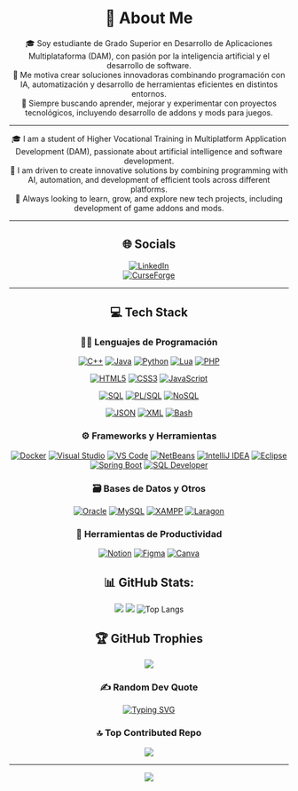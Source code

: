<div align="center">


# 💫 About Me
🎓 Soy estudiante de Grado Superior en Desarrollo de Aplicaciones Multiplataforma (DAM), con pasión por la inteligencia artificial y el desarrollo de software.  
🚀 Me motiva crear soluciones innovadoras combinando programación con IA, automatización y desarrollo de herramientas eficientes en distintos entornos.  
🧠 Siempre buscando aprender, mejorar y experimentar con proyectos tecnológicos, incluyendo desarrollo de addons y mods para juegos.  

---

🎓 I am a student of Higher Vocational Training in Multiplatform Application Development (DAM), passionate about artificial intelligence and software development.  
🚀 I am driven to create innovative solutions by combining programming with AI, automation, and development of efficient tools across different platforms.  
🧠 Always looking to learn, grow, and explore new tech projects, including development of game addons and mods.  

---

## 🌐 Socials
[![LinkedIn](https://img.shields.io/badge/LinkedIn-%230077B5.svg?logo=linkedin&logoColor=white&style=flat&labelColor=0077B5)](https://www.linkedin.com/in/daniel-garcia-brun-98a54b274)  
[![CurseForge](https://img.shields.io/badge/CurseForge-%23F15F2C.svg?style=flat&logo=curseforge&logoColor=white)](https://www.curseforge.com/members/darkace)  

---

## 💻 Tech Stack

### 🧑‍💻 Lenguajes de Programación

<!-- Lenguajes Backend -->
[![C++](https://img.shields.io/badge/c++-%2300599C.svg?style=flat&logo=c%2B%2B&logoColor=white)](https://en.wikipedia.org/wiki/C%2B%2B) 
[![Java](https://img.shields.io/badge/java-%23ED8B00.svg?style=flat&logo=openjdk&logoColor=white)](https://www.java.com) 
[![Python](https://img.shields.io/badge/python-3670A0?style=flat&logo=python&logoColor=ffdd54)](https://www.python.org) 
[![Lua](https://img.shields.io/badge/lua-%232C2D72.svg?style=flat&logo=lua&logoColor=white)](https://www.lua.org) 
[![PHP](https://img.shields.io/badge/php-%23777BB4.svg?style=flat&logo=php&logoColor=white)](https://www.php.net) 

<!-- Lenguajes Frontend -->
[![HTML5](https://img.shields.io/badge/html5-%23E34F26.svg?style=flat&logo=html5&logoColor=white)](https://developer.mozilla.org/en-US/docs/Web/Guide/HTML/HTML5)
[![CSS3](https://img.shields.io/badge/css3-%231572B6.svg?style=flat&logo=css3&logoColor=white)](https://developer.mozilla.org/en-US/docs/Web/CSS)
[![JavaScript](https://img.shields.io/badge/javascript-%23323330.svg?style=flat&logo=javascript&logoColor=%23F7DF1E)](https://developer.mozilla.org/en-US/docs/Web/JavaScript)

<!-- Bases de Datos -->
[![SQL](https://img.shields.io/badge/SQL-%23007396.svg?style=flat&logo=sqlite&logoColor=white)](https://en.wikipedia.org/wiki/SQL)
[![PL/SQL](https://img.shields.io/badge/PL%2FSQL-F80000?style=flat&logo=oracle&logoColor=white)](https://en.wikipedia.org/wiki/PL/SQL)
[![NoSQL](https://img.shields.io/badge/NoSQL-%234ea94b.svg?style=flat&logo=mongodb&logoColor=white)](https://en.wikipedia.org/wiki/NoSQL)

<!-- Formatos y Scripts -->
[![JSON](https://img.shields.io/badge/JSON-%23D3D3D3.svg?style=flat&logo=json&logoColor=black)](https://www.json.org/)
[![XML](https://img.shields.io/badge/XML-%23447DCA.svg?style=flat&logo=xml&logoColor=white)](https://www.w3.org/XML/)
[![Bash](https://img.shields.io/badge/Bash-%23000000.svg?style=flat&logo=gnu-bash&logoColor=white)](https://www.gnu.org/software/bash/)



### ⚙️ Frameworks y Herramientas
[![Docker](https://img.shields.io/badge/docker-%230db7ed.svg?style=flat&logo=docker&logoColor=white)](https://www.docker.com) 
[![Visual Studio](https://img.shields.io/badge/Visual_Studio-%23007ACC.svg?style=flat&logo=visual-studio&logoColor=white)](https://visualstudio.microsoft.com) 
[![VS Code](https://img.shields.io/badge/VS_Code-%23007ACC.svg?style=flat&logo=visual-studio-code&logoColor=white)](https://code.visualstudio.com) 
[![NetBeans](https://img.shields.io/badge/NetBeans-%23000000.svg?style=flat&logo=apache-netbeans&logoColor=white)](https://netbeans.apache.org) 
[![IntelliJ IDEA](https://img.shields.io/badge/IntelliJ_IDEA-%23000000.svg?style=flat&logo=intellij-idea&logoColor=white)](https://www.jetbrains.com/idea/) 
[![Eclipse](https://img.shields.io/badge/Eclipse-%23000000.svg?style=flat&logo=eclipse&logoColor=white)](https://www.eclipse.org) 
[![Spring Boot](https://img.shields.io/badge/Spring_Boot-%236DB33F.svg?style=flat&logo=spring-boot&logoColor=white)](https://spring.io/projects/spring-boot)
[![SQL Developer](https://img.shields.io/badge/SQL_Developer-%23F80000.svg?style=flat&logo=oracle&logoColor=white)](https://www.oracle.com/database/sqldeveloper/)  

### 🗃️ Bases de Datos y Otros
[![Oracle](https://img.shields.io/badge/Oracle-F80000?style=flat&logo=oracle&logoColor=white)](https://www.oracle.com) 
[![MySQL](https://img.shields.io/badge/mysql-4479A1.svg?style=flat&logo=mysql&logoColor=white)](https://www.mysql.com) 
[![XAMPP](https://img.shields.io/badge/XAMPP-%23FF0000.svg?style=flat&logo=XAMPP&logoColor=white)](https://www.apachefriends.org/index.html) 
[![Laragon](https://img.shields.io/badge/Laragon-%230081F0.svg?style=flat&logo=Laragon&logoColor=white)](https://laragon.org)  

### 📝 Herramientas de Productividad
[![Notion](https://img.shields.io/badge/Notion-%23000000.svg?style=flat&logo=notion&logoColor=white)](https://www.notion.so) 
[![Figma](https://img.shields.io/badge/figma-%23F24E1E.svg?style=flat&logo=figma&logoColor=white)](https://www.figma.com) 
[![Canva](https://img.shields.io/badge/Canva-%2300C4CC.svg?style=flat&logo=Canva&logoColor=white)](https://www.canva.com)


## 📊 GitHub Stats:
![](https://github-readme-stats.vercel.app/api?username=DarksAces&theme=dark&hide_border=false&include_all_commits=true&count_private=true)
![](https://nirzak-streak-stats.vercel.app/?user=DarksAces&theme=dark&hide_border=false)
![Top Langs](https://github-readme-stats.vercel.app/api/top-langs/?username=DarksAces&layout=compact&theme=dark&langs_count=60)

## 🏆 GitHub Trophies
![](https://github-profile-trophy.vercel.app/?username=DarksAces&theme=radical&no-frame=false&no-bg=false&margin-w=4)

### ✍️ Random Dev Quote
<div align="center">

[![Typing SVG](https://readme-typing-svg.herokuapp.com?font=Kanit&height=75&lines=El+codigo+no+me+domina,+yo+lo+domino)](https://git.io/typing-svg)


</div>

### 🔝 Top Contributed Repo
![](https://github-contributor-stats.vercel.app/api?username=DarksAces&limit=5&theme=dark&combine_all_yearly_contributions=true)

---
[![](https://visitcount.itsvg.in/api?id=DarksAces&icon=0&color=0)](https://visitcount.itsvg.in)



